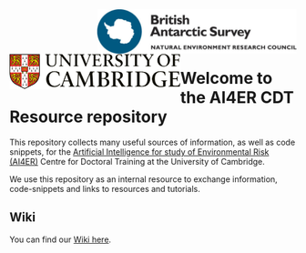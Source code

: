 <br></br>
[<img align="right" src=img/BAS_logo_colour.jpg width=350px>](https://bas.ac.uk)
[<img align="left" src=img/cambridge_university2.svg width=300px>](https://ai4er-cdt.esc.cam.ac.uk/)

<br><br><br>

# Welcome to the AI4ER CDT Resource repository
This repository collects many useful sources of information, as well as code snippets, for the [Artificial Intelligence for study of Environmental Risk (AI4ER)](https://ai4er-cdt.esc.cam.ac.uk/) Centre for Doctoral Training at the University of Cambridge. 

We use this repository as an internal resource to exchange information, code-snippets and links to resources and tutorials. 

## Wiki
You can find our [Wiki here](https://github.com/ai4er-cdt/resources/wiki).

